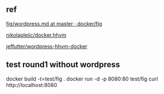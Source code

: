 
## ref

[fig/wordpress.md at master · docker/fig](https://github.com/docker/fig/blob/master/docs/wordpress.md)

[nikolaplejic/docker.hhvm](https://github.com/nikolaplejic/docker.hhvm)

[jeffutter/wordpress-hhvm-docker](https://github.com/jeffutter/wordpress-hhvm-docker)

## test round1 without wordpress

docker build -t=test/fig .
docker run -d -p 8080:80 test/fig
curl http://localhost:8080